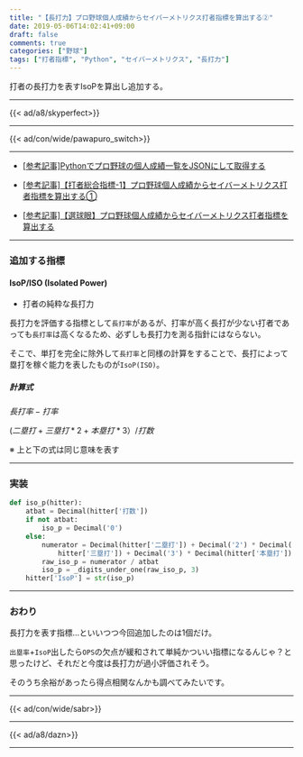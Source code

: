 ```yaml
---
title: "【長打力】プロ野球個人成績からセイバーメトリクス打者指標を算出する②"
date: 2019-05-06T14:02:41+09:00
draft: false
comments: true
categories: ["野球"]
tags: ["打者指標", "Python", "セイバーメトリクス", "長打力"]
---
```


打者の長打力を表すIsoPを算出し追加する。

<!--more-->

---

{{< ad/a8/skyperfect>}}

---

{{< ad/con/wide/pawapuro_switch>}}

---

- [[参考記事]Pythonでプロ野球の個人成績一覧をJSONにして取得する](https://www.ted027.com/post/python-personal-records)

- [[参考記事]【打者総合指標-1】プロ野球個人成績からセイバーメトリクス打者指標を算出する①](https://www.ted027.com/post/sabr-2)

- [[参考記事]【選球眼】プロ野球個人成績からセイバーメトリクス打者指標を算出する](https://www.ted027.com/post/sabr-4)

---

### 追加する指標

#### IsoP/ISO (Isolated Power)

- 打者の純粋な長打力

長打力を評価する指標として`長打率`があるが、打率が高く長打が少ない打者であっても`長打率`は高くなるため、必ずしも長打力を測る指針にはならない。

そこで、単打を完全に除外して`長打率`と同様の計算をすることで、長打によって塁打を稼ぐ能力を表したものが`IsoP(ISO)`。

##### 計算式

$長打率 - 打率$

$(二塁打 + 三塁打 * 2 + 本塁打 * 3）/ 打数$

※ 上と下の式は同じ意味を表す

---

### 実装

```py:sabr.py
def iso_p(hitter):
    atbat = Decimal(hitter['打数'])
    if not atbat:
        iso_p = Decimal('0')
    else:
        numerator = Decimal(hitter['二塁打']) + Decimal('2') * Decimal(
            hitter['三塁打']) + Decimal('3') * Decimal(hitter['本塁打'])
        raw_iso_p = numerator / atbat
        iso_p = _digits_under_one(raw_iso_p, 3)
    hitter['IsoP'] = str(iso_p)
```

---

### おわり

長打力を表す指標…といいつつ今回追加したのは1個だけ。

`出塁率`+`IsoP`出したら`OPS`の欠点が緩和されて単純かついい指標になるんじゃ？と思ったけど、それだと今度は長打力が過小評価されそう。

そのうち余裕があったら得点相関なんかも調べてみたいです。

---

{{< ad/con/wide/sabr>}}

---

{{< ad/a8/dazn>}}

---
